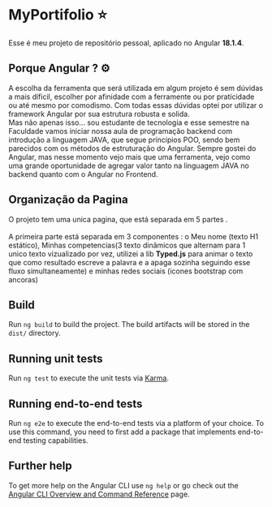 # MyPortifolio ⭐

Esse é meu projeto de repositório pessoal, aplicado no Angular **18.1.4**.

## Porque Angular ? ⚙️

A escolha da ferramenta que será utilizada em algum projeto é sem dúvidas a mais díficil, escolher por afinidade com a ferramente ou por pratícidade ou até mesmo por comodismo. Com todas essas dúvidas optei por utilizar o framework Angular por sua estrutura robusta e solida.<br> Mas não apenas isso... sou estudante de tecnologia e esse semestre na Faculdade vamos iniciar nossa aula de programação backend com introdução a linguagem JAVA, que segue príncipios POO, sendo bem parecidos com os métodos de estruturação do Angular. Sempre gostei do Angular, mas nesse momento vejo mais que uma ferramenta, vejo como uma grande oportunidade de agregar valor tanto na linguagem JAVA no backend quanto com o Angular no Frontend. 

## Organização da Pagina

O projeto tem uma unica pagina, que está separada em 5 partes .<br><br> A primeira parte está separada em 3 componentes : o Meu nome (texto H1 estático), Minhas competencias(3 texto dinâmicos que alternam para 1 unico texto vizualizado por vez, utilizei a lib **Typed.js** para animar o texto que como resultado escreve a palavra e a apaga sozinha seguindo esse fluxo simultaneamente) e minhas redes sociais (icones bootstrap com ancoras)

## Build

Run `ng build` to build the project. The build artifacts will be stored in the `dist/` directory.

## Running unit tests

Run `ng test` to execute the unit tests via [Karma](https://karma-runner.github.io).

## Running end-to-end tests

Run `ng e2e` to execute the end-to-end tests via a platform of your choice. To use this command, you need to first add a package that implements end-to-end testing capabilities.

## Further help

To get more help on the Angular CLI use `ng help` or go check out the [Angular CLI Overview and Command Reference](https://angular.dev/tools/cli) page.
